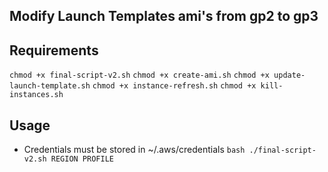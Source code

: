 ## Modify Launch Templates ami's from gp2 to gp3

## Requirements 
`chmod +x final-script-v2.sh`
`chmod +x create-ami.sh`
`chmod +x update-launch-template.sh`
`chmod +x instance-refresh.sh`
`chmod +x kill-instances.sh`

## Usage 
- Credentials must be stored in ~/.aws/credentials
`bash ./final-script-v2.sh REGION PROFILE `

